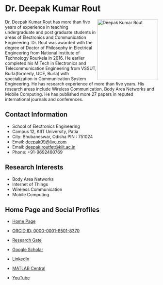 # Dr. Deepak Kumar Rout
<img src="https://electronics.kiit.ac.in/wp-content/uploads/2018/11/Deepak-Kumar-Rout.jpg" alt="Deepak Kumar Rout" style="float:right; width:200px;">


Dr. Deepak Kumar Rout has more than five years of experience in teaching undergraduate and post graduate students in areas of Electronics and Communication Engineering. 
Dr. Rout was awarded with the degree of Doctor of Philosophy in Electrical Engineering from National Institute of Technology Rourkela in 2016.
He earlier completed his M Tech in Electronics and Telecommunication Engineering from VSSUT, Burla(formerly, UCE, Burla) with specialization in Communication System Engineering. 
He has research experience of more than five years. His research areas include Wireless Communication, Body Area Networks and Mobile Computing. 
He has published more 27 papers in reputed international journals and conferences.


## Contact Information
- School of Electronics Engineering
- Campus 12, KIIT University, Patia
- City: Bhubaneswar, Odisha PIN : 751024
- Email: [deepak09@live.com](mailto:deepak09@live.com)
- Email: [deepak.routfet@kiit.ac.in](mailto:deepak.routfet@kiit.ac.in)
- Phone: +91-9692460769


## Research Interests
- Body Area Networks
- Internet of Things
- Wireless Communication
- Mobile Computing

## Home Page and Social Profiles
- [Home Page](https://sites.google.com/site/deepaksworld09/home)
- [ORCID ID: 0000-0001-8501-8370](http://orcid.org/0000-0001-8501-8370)
- [Research Gate](https://www.researchgate.net/profile/Deepak_Rout)
- [Google Scholar](https://scholar.google.co.in/citations?user=0ZgUS6kAAAAJ&hl=en)
- [LinkedIn](https://www.linkedin.com/in/dr-deepak-kumar-rout-644098102/)
- [MATLAB Central](http://in.mathworks.com/matlabcentral/profile/authors/2431268-deepak-kumar-rout)
- [YouTube](https://www.youtube.com/channel/UCAcKS_SgjShhDXfFui3TQXA)

    </body>
</html>

